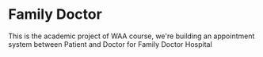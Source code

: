 # Family Doctor
This is the academic project of WAA course, we're building an appointment system between Patient and Doctor for Family Doctor Hospital
